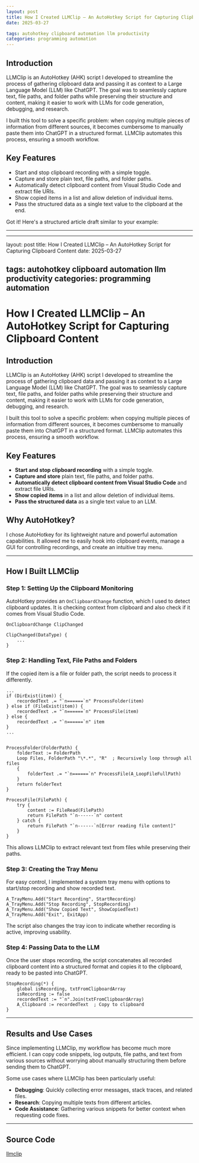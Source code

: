 ```yaml
---
layout: post
title: How I Created LLMClip – An AutoHotkey Script for Capturing Clipboard Content
date: 2025-03-27

tags: autohotkey clipboard automation llm productivity
categories: programming automation
---
```


## Introduction

LLMClip is an AutoHotkey (AHK) script I developed to streamline the process of gathering clipboard data and passing it as context to a Large Language Model (LLM) like ChatGPT. The goal was to seamlessly capture text, file paths, and folder paths while preserving their structure and content, making it easier to work with LLMs for code generation, debugging, and research.

I built this tool to solve a specific problem: when copying multiple pieces of information from different sources, it becomes cumbersome to manually paste them into ChatGPT in a structured format. LLMClip automates this process, ensuring a smooth workflow.

## Key Features

- Start and stop clipboard recording with a simple toggle.
- Capture and store plain text, file paths, and folder paths.
- Automatically detect clipboard content from Visual Studio Code and extract file URIs.
- Show copied items in a list and allow deletion of individual items.
- Pass the structured data as a single text value to the clipboard at the end.

Got it! Here's a structured article draft similar to your example:

---

---
layout: post
title: How I Created LLMClip – An AutoHotkey Script for Capturing Clipboard Content
date: 2025-03-27

tags: autohotkey clipboard automation llm productivity
categories: programming automation
---

# How I Created LLMClip – An AutoHotkey Script for Capturing Clipboard Content

## Introduction

LLMClip is an AutoHotkey (AHK) script I developed to streamline the process of gathering clipboard data and passing it as context to a Large Language Model (LLM) like ChatGPT. The goal was to seamlessly capture text, file paths, and folder paths while preserving their structure and content, making it easier to work with LLMs for code generation, debugging, and research.

I built this tool to solve a specific problem: when copying multiple pieces of information from different sources, it becomes cumbersome to manually paste them into ChatGPT in a structured format. LLMClip automates this process, ensuring a smooth workflow.

## Key Features

- **Start and stop clipboard recording** with a simple toggle.
- **Capture and store** plain text, file paths, and folder paths.
- **Automatically detect clipboard content from Visual Studio Code** and extract file URIs.
- **Show copied items** in a list and allow deletion of individual items.
- **Pass the structured data** as a single text value to an LLM.

## Why AutoHotkey?

I chose AutoHotkey for its lightweight nature and powerful automation capabilities. It allowed me to easily hook into clipboard events, manage a GUI for controlling recordings, and create an intuitive tray menu.

---

## How I Built LLMClip

### Step 1: Setting Up the Clipboard Monitoring

AutoHotkey provides an `OnClipboardChange` function, which I used to detect clipboard updates. It is checking context from clipboard and also check if it comes from Visual Studio Code.

```ahk
OnClipboardChange ClipChanged

ClipChanged(DataType) {
    ...
}
```

### Step 2: Handling Text, File Paths and Folders

If the copied item is a file or folder path, the script needs to process it differently.

```ahk
...
if (DirExist(item)) {
    recordedText .= "`n======`n" ProcessFolder(item)
} else if (FileExist(item)) {
    recordedText .= "`n======`n" ProcessFile(item)
} else {
    recordedText .= "`n======`n" item
}
...


ProcessFolder(FolderPath) {
    folderText := FolderPath
    Loop Files, FolderPath "\*.*", "R"  ; Recursively loop through all files
    {
        folderText .= "`n======`n" ProcessFile(A_LoopFileFullPath)
    }
    return folderText
}

ProcessFile(FilePath) {
    try {
        content := FileRead(FilePath)
        return FilePath "`n------`n" content
    } catch {
        return FilePath "`n------`n[Error reading file content]"
    }
}
```

This allows LLMClip to extract relevant text from files while preserving their paths.

### Step 3: Creating the Tray Menu

For easy control, I implemented a system tray menu with options to start/stop recording and show recorded text.

```ahk
A_TrayMenu.Add("Start Recording", StartRecording)
A_TrayMenu.Add("Stop Recording", StopRecording)
A_TrayMenu.Add("Show Copied Text", ShowCopiedText)
A_TrayMenu.Add("Exit", ExitApp)
```

The script also changes the tray icon to indicate whether recording is active, improving usability.

### Step 4: Passing Data to the LLM

Once the user stops recording, the script concatenates all recorded clipboard content into a structured format and copies it to the clipboard, ready to be pasted into ChatGPT.

```ahk
StopRecording(*) {
    global isRecording, txtFromClipboardArray
    isRecording := false
    recordedText := "`n".Join(txtFromClipboardArray)
    A_Clipboard := recordedText  ; Copy to clipboard
}
```

---

## Results and Use Cases

Since implementing LLMClip, my workflow has become much more efficient. I can copy code snippets, log outputs, file paths, and text from various sources without worrying about manually structuring them before sending them to ChatGPT.

Some use cases where LLMClip has been particularly useful:

- **Debugging**: Quickly collecting error messages, stack traces, and related files.
- **Research**: Copying multiple texts from different articles.
- **Code Assistance**: Gathering various snippets for better context when requesting code fixes.

---

## Source Code

[llmclip](https://github.com/ypyl/llmclip/tree/main)
